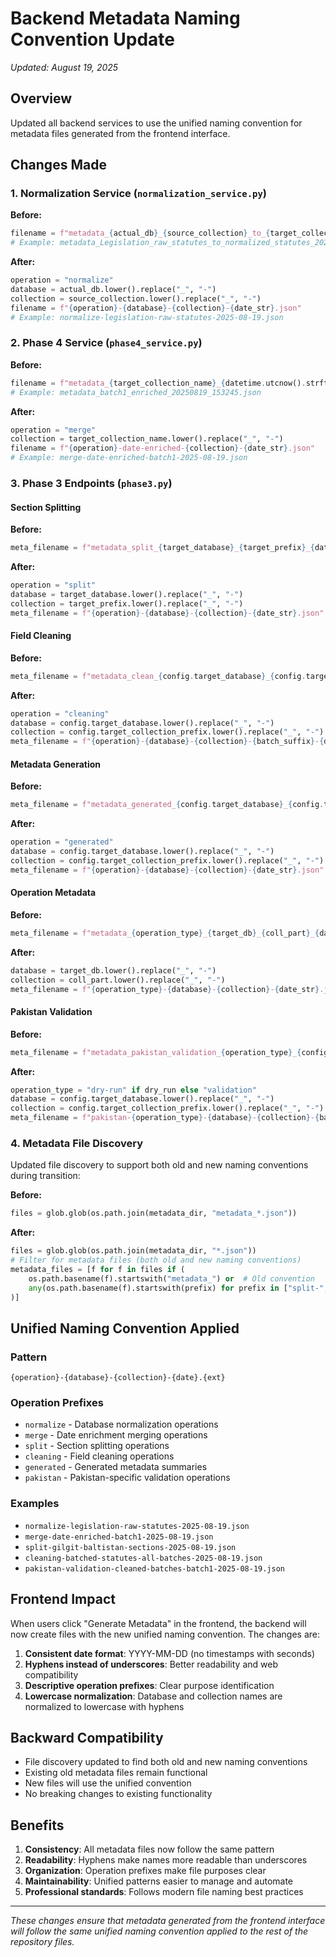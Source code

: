# Backend Metadata Naming Convention Update
*Updated: August 19, 2025*

## Overview
Updated all backend services to use the unified naming convention for metadata files generated from the frontend interface.

## Changes Made

### 1. Normalization Service (`normalization_service.py`)
**Before:**
```python
filename = f"metadata_{actual_db}_{source_collection}_to_{target_collection}_{timestamp}.json"
# Example: metadata_Legislation_raw_statutes_to_normalized_statutes_2025-08-19_15-32-45.json
```

**After:**
```python
operation = "normalize"
database = actual_db.lower().replace("_", "-")
collection = source_collection.lower().replace("_", "-")
filename = f"{operation}-{database}-{collection}-{date_str}.json"
# Example: normalize-legislation-raw-statutes-2025-08-19.json
```

### 2. Phase 4 Service (`phase4_service.py`)
**Before:**
```python
filename = f"metadata_{target_collection_name}_{datetime.utcnow().strftime('%Y%m%d_%H%M%S')}.json"
# Example: metadata_batch1_enriched_20250819_153245.json
```

**After:**
```python
operation = "merge"
collection = target_collection_name.lower().replace("_", "-")
filename = f"{operation}-date-enriched-{collection}-{date_str}.json"
# Example: merge-date-enriched-batch1-2025-08-19.json
```

### 3. Phase 3 Endpoints (`phase3.py`)

#### Section Splitting
**Before:**
```python
meta_filename = f"metadata_split_{target_database}_{target_prefix}_{date.today().isoformat()}.json"
```

**After:**
```python
operation = "split"
database = target_database.lower().replace("_", "-")
collection = target_prefix.lower().replace("_", "-")
meta_filename = f"{operation}-{database}-{collection}-{date_str}.json"
```

#### Field Cleaning
**Before:**
```python
meta_filename = f"metadata_clean_{config.target_database}_{config.target_collection_prefix}_{batch_suffix}_{date.today().isoformat()}.json"
```

**After:**
```python
operation = "cleaning"
database = config.target_database.lower().replace("_", "-")
collection = config.target_collection_prefix.lower().replace("_", "-")
meta_filename = f"{operation}-{database}-{collection}-{batch_suffix}-{date_str}.json"
```

#### Metadata Generation
**Before:**
```python
meta_filename = f"metadata_generated_{config.target_database}_{config.target_collection_prefix}_{date.today().isoformat()}.json"
```

**After:**
```python
operation = "generated"
database = config.target_database.lower().replace("_", "-")
collection = config.target_collection_prefix.lower().replace("_", "-")
meta_filename = f"{operation}-{database}-{collection}-{date_str}.json"
```

#### Operation Metadata
**Before:**
```python
meta_filename = f"metadata_{operation_type}_{target_db}_{coll_part}_{date.today().isoformat()}.json"
```

**After:**
```python
database = target_db.lower().replace("_", "-")
collection = coll_part.lower().replace("_", "-")
meta_filename = f"{operation_type}-{database}-{collection}-{date_str}.json"
```

#### Pakistan Validation
**Before:**
```python
meta_filename = f"metadata_pakistan_validation_{operation_type}_{config.target_database}_{config.target_collection_prefix}_{batch_suffix}_{date.today().isoformat()}.json"
```

**After:**
```python
operation_type = "dry-run" if dry_run else "validation"
database = config.target_database.lower().replace("_", "-")
collection = config.target_collection_prefix.lower().replace("_", "-")
meta_filename = f"pakistan-{operation_type}-{database}-{collection}-{batch_suffix}-{date_str}.json"
```

### 4. Metadata File Discovery
Updated file discovery to support both old and new naming conventions during transition:

**Before:**
```python
files = glob.glob(os.path.join(metadata_dir, "metadata_*.json"))
```

**After:**
```python
files = glob.glob(os.path.join(metadata_dir, "*.json"))
# Filter for metadata files (both old and new naming conventions)
metadata_files = [f for f in files if (
    os.path.basename(f).startswith("metadata_") or  # Old convention
    any(os.path.basename(f).startswith(prefix) for prefix in ["split-", "cleaning-", "generated-", "pakistan-", "normalize-", "merge-"])  # New convention
)]
```

## Unified Naming Convention Applied

### Pattern
```
{operation}-{database}-{collection}-{date}.{ext}
```

### Operation Prefixes
- `normalize` - Database normalization operations
- `merge` - Date enrichment merging operations  
- `split` - Section splitting operations
- `cleaning` - Field cleaning operations
- `generated` - Generated metadata summaries
- `pakistan` - Pakistan-specific validation operations

### Examples
- `normalize-legislation-raw-statutes-2025-08-19.json`
- `merge-date-enriched-batch1-2025-08-19.json`
- `split-gilgit-baltistan-sections-2025-08-19.json`
- `cleaning-batched-statutes-all-batches-2025-08-19.json`
- `pakistan-validation-cleaned-batches-batch1-2025-08-19.json`

## Frontend Impact
When users click "Generate Metadata" in the frontend, the backend will now create files with the new unified naming convention. The changes are:

1. **Consistent date format**: YYYY-MM-DD (no timestamps with seconds)
2. **Hyphens instead of underscores**: Better readability and web compatibility
3. **Descriptive operation prefixes**: Clear purpose identification
4. **Lowercase normalization**: Database and collection names are normalized to lowercase with hyphens

## Backward Compatibility
- File discovery updated to find both old and new naming conventions
- Existing old metadata files remain functional
- New files will use the unified convention
- No breaking changes to existing functionality

## Benefits
1. **Consistency**: All metadata files now follow the same pattern
2. **Readability**: Hyphens make names more readable than underscores
3. **Organization**: Operation prefixes make file purposes clear
4. **Maintainability**: Unified patterns easier to manage and automate
5. **Professional standards**: Follows modern file naming best practices

---
*These changes ensure that metadata generated from the frontend interface will follow the same unified naming convention applied to the rest of the repository files.*

